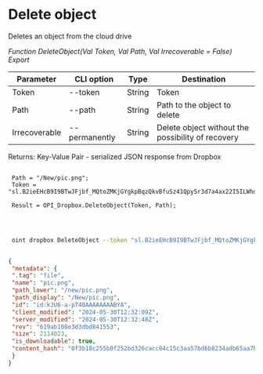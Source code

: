 ﻿---
sidebar_position: 7
---

# Delete object
 Deletes an object from the cloud drive


*Function DeleteObject(Val Token, Val Path, Val Irrecoverable = False) Export*

 | Parameter | CLI option | Type | Destination |
 |-|-|-|-|
 | Token | --token | String | Token |
 | Path | --path | String | Path to the object to delete |
 | Irrecoverable | --permanently | String | Delete object without the possibility of recovery |

 
 Returns: Key-Value Pair - serialized JSON response from Dropbox

```bsl title="Code example"
	
 Path = "/New/pic.png"; 
 Token = "sl.B2ieEHcB9I9BTwJFjbf_MQtoZMKjGYgkpBqzQkvBfuSz41Qpy5r3d7a4ax22I5ILWhd9KLbN5L..."; 
 
 Result = OPI_Dropbox.DeleteObject(Token, Path);
 
	
```

```sh title="CLI command example"
 
 oint dropbox DeleteObject --token "sl.B2ieEHcB9I9BTwJFjbf_MQtoZMKjGYgkpBqzQkvBfuSz41Qpy5r3d7a4ax22I5ILWhd9KLbN5L..." --path %path% --permanently %permanently%


```


```json title="Result"

{
 "metadata": {
 ".tag": "file",
 "name": "pic.png",
 "path_lower": "/new/pic.png",
 "path_display": "/New/pic.png",
 "id": "id:kJU6-a-pT48AAAAAAAABYA",
 "client_modified": "2024-05-30T12:32:09Z",
 "server_modified": "2024-05-30T12:32:48Z",
 "rev": "619ab108e3d3dbd841553",
 "size": 2114023,
 "is_downloadable": true,
 "content_hash": "0f3b18c255b0f252bd326cacc04c15c3aa57bd6b8234adb65aa7bb2987a65492"
 }
}

```
